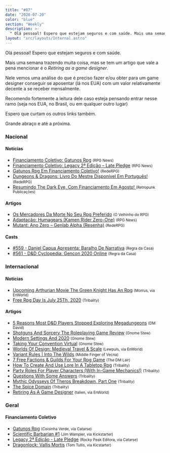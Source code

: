 ```yaml
---
title: "#87"
date: "2020-07-20"
color: "blue"
section: "Weekly"
description: >-
  " Olá pessoal! Espero que estejam seguros e com saúde. Mais uma semana trazendo muita coisa, mas se tem um artigo que vale a pena mencionar é o _Retiring as a game designer_. Nele vemos uma análise do que é preciso fazer e/ou obter para um game designer conseguir se aposentar (lá nos EUA)"
layout: "src/layouts/Internal.astro"
---
```


Olá pessoal! Espero que estejam seguros e com saúde.

Mais uma semana trazendo muita coisa, mas se tem um artigo que vale a pena mencionar é o _Retiring as a game designer_.

Nele vemos uma análise do que é preciso fazer e/ou obter para um game designer conseguir se aposentar (lá nos EUA) com um valor relativamente decente a se receber mensalmente.

Recomendo fortemente a leitura dele caso esteja pensando entrar nesse ramo (seja nos EUA, no Brasil, ou em qualquer outro lugar)

Espero que curtam os outros links também.

Grande abraço e até a próxima.

### Nacional

#### Notícias

- [Financiamento Coletivo: Gatunos Rpg] <small>(RPG News)</small>
- [Financiamento Coletivo: Legacy 2ª Edição – Late Pledge] <small>(RPG News)</small>
- [Gatunos Rpg Em Financiamento Coletivo!] <small>(RedeRPG)</small>
- [Dungeons &amp; Dragons: Livro Do Mestre Disponível Em Português!] <small>(RedeRPG)</small>
- [Resumindo The Dark Eye, Com Financiamento Em Agosto! ] <small>(Retropunk Publicações)</small>

#### Artigos

- [Os Mercadores Da Morte No Seu Rpg Preferido] <small>(O Velhinho do RPG)</small>
- [Adaptação: Humagears (Kamen Rider Zero-One)] <small>(RPG News)</small>
- [Mutant: Ano Zero – Genlab Alpha (Resenha)] <small>(RedeRPG)</small>

#### Casts

- [#559 - Daniel Capua Apresenta: Baralho De Narrativa] <small>(Regra da Casa)</small>
- [#561 - D&amp;D Cyclopedia: Gencon 2020 Online] <small>(Regra da Casa)</small>

### Internacional

#### Notícias

- [Upcoming Arthurian Movie The Green Knight Has An Rpg] <small>(Morrus, via EnWorld)</small>
- [Free Rpg Day Is July 25Th, 2020] <small>(Tribality)</small>

#### Artigos

- [5 Reasons Most D&amp;D Players Stopped Exploring Megadungeons] <small>(DM David)</small>
- [Shotguns And Sorcery The Roleplaying Game Review] <small>(Gnome Stew)</small>
- [Modern Settings And 2020] <small>(Gnome Stew)</small>
- [Taking Your Convention Virtual] <small>(Gnome Stew)</small>
- [Worlds Of Design: Medieval Travel &amp; Scale] <small>(Lewpuls, via EnWorld)</small>
- [Variant Rules | Into The Wilds] <small>(Middle Finger of Vecna)</small>
- [7 Free Factions &amp; Guilds For Your Rpg Game] <small>(The DM Lair)</small>
- [How To Create And Use Lore In A Tabletop Rpg] <small>(Tribality)</small>
- [Party Roles For Player Characters (With In-Game Mechanics!)] <small>(Tribality)</small>
- [Questions With Some Answers] <small>(Tribality)</small>
- [Mythic Odysseys Of Theros Breakdown, Part One] <small>(Tribality)</small>
- [The Spice Domain] <small>(Tribality)</small>
- [Retiring As A Game Designer] <small>(talien, via EnWorld)</small>

### Geral

#### Financiamento Coletivo

- [Gatunos Rpg] <small>(Coisinha Verde, via Catarse)</small>
- [Scientific Barbarian #1] <small>(Jim Wampler, via Kickstarter)</small>
- [Legacy 2ª Edição - Late Pledge] <small>(Rocky Peak Editora, via Catarse)</small>
- [Dragonlock: Vallis Mortis] <small>(Tom Tullis, via Kicstarter)</small>

[gatunos rpg]: https://www.catarse.me/gatunos
[gatunos rpg em financiamento coletivo!]: https://www.rederpg.com.br/2020/07/17/gatunos-rpg-em-financiamento-coletivo/
[legacy 2ª edição - late pledge]: https://www.catarse.me/legacy2elatepledge
[financiamento coletivo: legacy 2ª edição – late pledge]: https://newsrpg.wordpress.com/2020/07/16/financiamento-coletivo-legacy-2a-edicao-late-pledge/
[dragonlock: vallis mortis]: https://www.kickstarter.com/projects/fatdragongames/vallis-mortis
[scientific barbarian #1]: https://www.kickstarter.com/projects/checkthisartifact/scientific-barbarian-1
[financiamento coletivo: gatunos rpg]: https://newsrpg.wordpress.com/2020/07/14/financiamento-coletivo-gatunos-rpg/
[5 reasons most d&amp;d players stopped exploring megadungeons]: https://dmdavid.com/tag/5-reasons-most-dd-players-stopped-exploring-megadungeons/
[#559 - daniel capua apresenta: baralho de narrativa]: https://regradacasa.podbean.com/e/559-daniel-capua-apresenta-baralho-de-narrativa/
[shotguns and sorcery the roleplaying game review]: https://gnomestew.com/shotguns-and-sorcery-the-roleplaying-game-review/
[how to create and use lore in a tabletop rpg]: https://www.tribality.com/2020/07/14/how-to-create-and-use-lore-in-a-tabletop-rpg/
[os mercadores da morte no seu rpg preferido]: https://ovelhinhodorpg.wordpress.com/2020/07/14/os-mercadores-da-morte-no-seu-rpg-preferido/
[party roles for player characters (with in-game mechanics!)]: https://www.tribality.com/2020/07/15/party-roles-for-player-characters-with-in-game-mechanics/
[questions with some answers]: https://www.tribality.com/2020/07/15/thoughts-things-questions-with-some-answers/
[variant rules | into the wilds]: https://mfov.magehandpress.com/2020/07/variant-rules-into-wilds.html
[mutant: ano zero – genlab alpha (resenha)]: https://www.rederpg.com.br/2020/07/15/mutant-ano-zero-genlab-alpha-resenha/
[upcoming arthurian movie the green knight has an rpg]: https://www.enworld.org/threads/upcoming-arthurian-movie-the-green-knight-has-an-rpg.673312
[#561 - d&amp;d cyclopedia: gencon 2020 online]: https://regradacasa.podbean.com/e/561-dd-cyclopedia-gencon-2020-online/
[worlds of design: medieval travel &amp; scale]: https://www.enworld.org/threads/worlds-of-design-medieval-travel-scale.672958/
[modern settings and 2020]: https://gnomestew.com/modern-settings-and-2020/
[free rpg day is july 25th, 2020]: https://www.tribality.com/2020/07/17/free-rpg-day-is-july-25-2020/
[adaptação: humagears (kamen rider zero-one)]: https://newsrpg.wordpress.com/2020/07/18/adaptacao-humagears-kamen-rider-zero-one/
[resumindo the dark eye, com financiamento em agosto! ]: https://retropunk.com.br/editora/resumindo-the-dark-eye-com-financiamento-em-agosto/
[7 free factions &amp; guilds for your rpg game]: https://www.thedmlair.com/2020/07/18/7-free-factions-guilds-for-your-rpg-game/
[dungeons &amp; dragons: livro do mestre disponível em português!]: https://www.rederpg.com.br/2020/07/19/dungeons-dragons-livro-do-mestre-disponivel-em-portugues/
[taking your convention virtual]: https://gnomestew.com/taking-your-convention-virtual/
[mythic odysseys of theros breakdown, part one]: https://www.tribality.com/2020/07/20/mythic-odysseys-of-theros-breakdown-part-one/
[retiring as a game designer]: https://www.enworld.org/threads/retiring-as-a-game-designer.673371/
[the spice domain]: https://www.tribality.com/2020/07/20/the-spice-domain/
